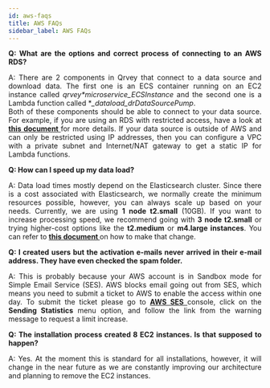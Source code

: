 ```yaml
---
id: aws-faqs
title: AWS FAQs
sidebar_label: AWS FAQs
---
```


<div style="text-align: justify">


**Q: What are the options and correct process of connecting to an AWS RDS?**

A: There are 2 components in Qrvey that connect to a data source and download data. The first one is an ECS container running on an EC2 instance called *qrvey*_*_*microservice_ECSInstance* and the second one is a Lambda function called **_dataload_drDataSourcePump*.   
Both of these components should be able to connect to your data source. For example, if you are using an RDS with restricted access, have a look at <a href="/docs/aws/connect-to-RDS-instance/"> <strong>this document </strong></a> for more details. If your data source is outside of AWS and can only be restricted using IP addresses, then you can configure a VPC with a private subnet and Internet/NAT gateway to get a static IP for Lambda functions.

**Q: How can I speed up my data load?**

A: Data load times mostly depend on the Elasticsearch cluster. Since there is a cost associated with Elasticsearch, we normally create the minimum resources possible, however, you can always scale up based on your needs. Currently, we are using **1 node t2.small** (10GB). If you want to increase processing speed, we recommend going with **3 node t2.small** or trying higher-cost options like the **t2.medium** or **m4.large instances**. You can refer to <a href="/docs/setup-deployments/manage-aws-elasticsearch/"> <strong>this document </strong></a>  on how to make that change. 

**Q: I created users but the activation e-mails never arrived in their e-mail address. They have even checked the spam folder.**

A: This is probably because your AWS account is in Sandbox mode for Simple Email Service (SES). AWS blocks email going out from SES, which means you need to submit a ticket to AWS to enable the access within one day. To submit the ticket please go to
<a href="https://console.aws.amazon.com/ses/home?region=us-east-1#"> <strong>AWS SES </strong></a> console, click on the **Sending Statistics** menu option, and follow the link from the warning message to request a limit increase. 

**Q: The installation process created 8 EC2 instances. Is that supposed to happen?**

A: Yes. At the moment this is standard for all installations, however, it will change in the near future as we are constantly improving our architecture and planning to remove the EC2 instances. 




